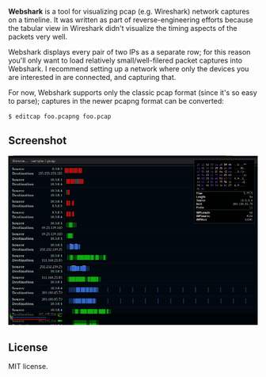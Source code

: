 **Webshark** is a tool for visualizing pcap (e.g. Wireshark) network captures
on a timeline.  It was written as part of reverse-engineering efforts because
the tabular view in Wireshark didn't visualize the timing aspects of the
packets very well.

Webshark displays every pair of two IPs as a separate row; for this reason
you'll only want to load relatively small/well-filered packet captures into
Webshark.  I recommend setting up a network where only the devices you are
interested in are connected, and capturing that.

For now, Webshark supports only the classic pcap format (since it's so easy to
parse); captures in the newer pcapng format can be converted:

    $ editcap foo.pcapng foo.pcap


## Screenshot

![Screenshot](meta/screenshot.png "Demo of Webshark viewing a pcap file")

## License
MIT license.
